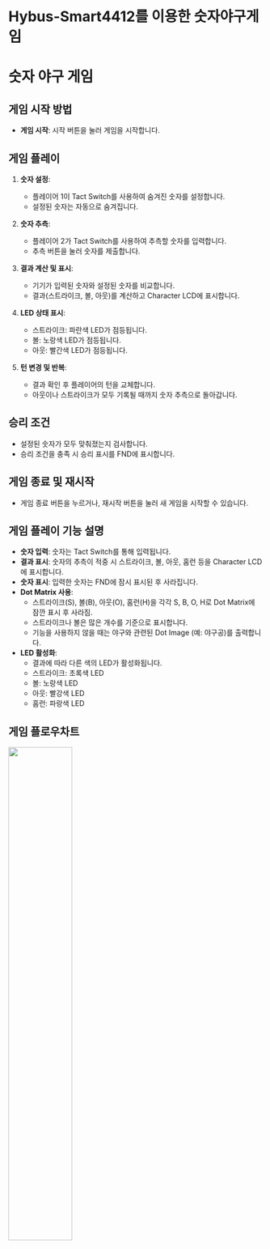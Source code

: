 # Hybus-Smart4412를 이용한 숫자야구게임

# 숫자 야구 게임

## 게임 시작 방법
- **게임 시작**: 시작 버튼을 눌러 게임을 시작합니다.

## 게임 플레이
1. **숫자 설정**:
   - 플레이어 1이 Tact Switch를 사용하여 숨겨진 숫자를 설정합니다.
   - 설정된 숫자는 자동으로 숨겨집니다.

2. **숫자 추측**:
   - 플레이어 2가 Tact Switch를 사용하여 추측할 숫자를 입력합니다.
   - 추측 버튼을 눌러 숫자를 제출합니다.

3. **결과 계산 및 표시**:
   - 기기가 입력된 숫자와 설정된 숫자를 비교합니다.
   - 결과(스트라이크, 볼, 아웃)를 계산하고 Character LCD에 표시합니다.

4. **LED 상태 표시**:
   - 스트라이크: 파란색 LED가 점등됩니다.
   - 볼: 노랑색 LED가 점등됩니다.
   - 아웃: 빨간색 LED가 점등됩니다.

5. **턴 변경 및 반복**:
   - 결과 확인 후 플레이어의 턴을 교체합니다.
   - 아웃이나 스트라이크가 모두 기록될 때까지 숫자 추측으로 돌아갑니다.

## 승리 조건
- 설정된 숫자가 모두 맞춰졌는지 검사합니다.
- 승리 조건을 충족 시 승리 표시를 FND에 표시합니다.

## 게임 종료 및 재시작
- 게임 종료 버튼을 누르거나, 재시작 버튼을 눌러 새 게임을 시작할 수 있습니다.

## 게임 플레이 기능 설명

- **숫자 입력**: 숫자는 Tact Switch를 통해 입력됩니다.
- **결과 표시**: 숫자의 추측이 적중 시 스트라이크, 볼, 아웃, 홈런 등을 Character LCD에 표시합니다.
- **숫자 표시**: 입력한 숫자는 FND에 잠시 표시된 후 사라집니다.
- **Dot Matrix 사용**:
  - 스트라이크(S), 볼(B), 아웃(O), 홈런(H)을 각각 S, B, O, H로 Dot Matrix에 잠깐 표시 후 사라짐.
  - 스트라이크나 볼은 많은 개수를 기준으로 표시합니다.
  - 기능을 사용하지 않을 때는 야구와 관련된 Dot Image (예: 야구공)를 출력합니다.
- **LED 활성화**:
  - 결과에 따라 다른 색의 LED가 활성화됩니다.
  - 스트라이크: 초록색 LED
  - 볼: 노랑색 LED
  - 아웃: 빨강색 LED
  - 홈런: 파랑색 LED


## 게임 플로우차트
<img src="https://github.com/teitow/IoT_programming/blob/main/image/%EC%88%AB%EC%9E%90%EC%95%BC%EA%B5%AC%EA%B2%8C%EC%9E%84%ED%94%8C%EB%A1%9C%EC%9A%B0%EC%B0%A8%ED%8A%B8.drawio.png" width="50%" height="50%">



